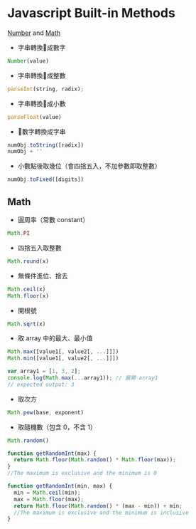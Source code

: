 # Javascript Built-in Methods

[Number](https://developer.mozilla.org/en-US/docs/Web/JavaScript/Reference/Global_Objects/Number) and [Math](https://developer.mozilla.org/en-US/docs/Web/JavaScript/Reference/Global_Objects/Math)

* 字串轉換成數字
```js
Number(value)
```

* 字串轉換成整數
```js
parseInt(string, radix);
```

* 字串轉換成小數
```js
parseFloat(value)
```

* 數字轉換成字串
```js
numObj.toString([radix])
numObj + ''
```

* 小數點後取幾位（會四捨五入，不加參數即取整數）
```js
numObj.toFixed([digits])
```

## Math

* 圓周率（常數 constant）
```js
Math.PI
```

* 四捨五入取整數
```js
Math.round(x)
```

* 無條件進位、捨去
```js
Math.ceil(x)
Math.floor(x)
```

* 開根號
```js
Math.sqrt(x)
```

* 取 array 中的最大、最小值
```js
Math.max([value1[, value2[, ...]]])
Math.min([value1[, value2[, ...]]])

var array1 = [1, 3, 2];
console.log(Math.max(...array1)); // 展開 array1
// expected output: 3
```

* 取次方
```js
Math.pow(base, exponent)
```

* 取隨機數（包含 0，不含 1）
```js
Math.random()

function getRandomInt(max) {
  return Math.floor(Math.random() * Math.floor(max));
}
//The maximum is exclusive and the minimum is 0

function getRandomInt(min, max) {
  min = Math.ceil(min);
  max = Math.floor(max);
  return Math.floor(Math.random() * (max - min)) + min; 
  //The maximum is exclusive and the minimum is inclusive
}
```